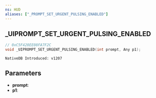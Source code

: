 ```yaml
---
ns: HUD
aliases: ["_PROMPT_SET_URGENT_PULSING_ENABLED"]
---
```

## _UIPROMPT_SET_URGENT_PULSING_ENABLED

```c
// 0xC5F428EE08FA7F2C
void _UIPROMPT_SET_URGENT_PULSING_ENABLED(int prompt, Any p1);
```

```
NativeDB Introduced: v1207
```

## Parameters
* **prompt**:
* **p1**:
